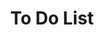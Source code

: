 ---
title: "To Do List"
layout: single
categories: To Do List
permalink: /category/To Do List/
author_profile: true
---